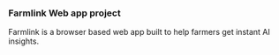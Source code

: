 ### Farmlink Web app project 
Farmlink is a browser based web app built to help farmers get instant AI insights.
